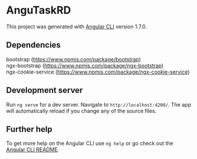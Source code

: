 # AnguTaskRD

This project was generated with [Angular CLI](https://github.com/angular/angular-cli) version 1.7.0.

## Dependencies
bootstrap (https://www.npmjs.com/package/bootstrap)
<br>ngx-bootstrap (https://www.npmjs.com/package/ngx-bootstrap)
<br>ngx-cookie-service (https://www.npmjs.com/package/ngx-cookie-service)

## Development server

Run `ng serve` for a dev server. Navigate to `http://localhost:4200/`. The app will automatically reload if you change any of the source files.

## Further help

To get more help on the Angular CLI use `ng help` or go check out the [Angular CLI README](https://github.com/angular/angular-cli/blob/master/README.md).
